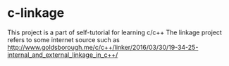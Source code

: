 # c-linkage
This project is a part of self-tutorial for learning c/c++
The linkage project refers to some internet source such as http://www.goldsborough.me/c/c++/linker/2016/03/30/19-34-25-internal_and_external_linkage_in_c++/
